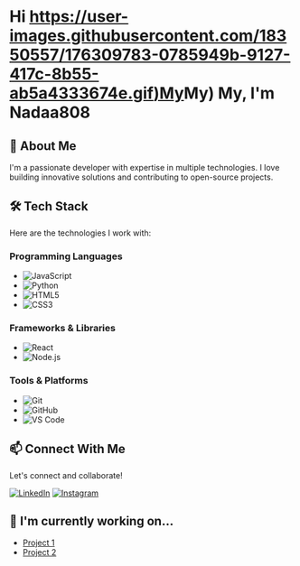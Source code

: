 # Hi [https://user-images.githubusercontent.com/18350557/176309783-0785949b-9127-417c-8b55-ab5a4333674e.gif)My](https://user-images.githubusercontent.com/18350557/176309783-0785949b-9127-417c-8b55-ab5a4333674e.gif)My) My, I'm Nadaa808

## 🚀 About Me
I'm a passionate developer with expertise in multiple technologies. I love building innovative solutions and contributing to open-source projects.

## 🛠️ Tech Stack
Here are the technologies I work with:

### Programming Languages
- ![JavaScript](https://img.shields.io/badge/-JavaScript-F7DF1E?logo=javascript&logoColor=black)
- ![Python](https://img.shields.io/badge/-Python-3776AB?logo=python&logoColor=white)
- ![HTML5](https://img.shields.io/badge/-HTML5-E34F26?logo=html5&logoColor=white)
- ![CSS3](https://img.shields.io/badge/-CSS3-1572B6?logo=css3&logoColor=white)

### Frameworks & Libraries
- ![React](https://img.shields.io/badge/-React-61DAFB?logo=react&logoColor=black)
- ![Node.js](https://img.shields.io/badge/-Node.js-339933?logo=node.js&logoColor=white)

### Tools & Platforms
- ![Git](https://img.shields.io/badge/-Git-F05032?logo=git&logoColor=white)
- ![GitHub](https://img.shields.io/badge/-GitHub-181717?logo=github&logoColor=white)
- ![VS Code](https://img.shields.io/badge/-VS_Code-007ACC?logo=visual-studio-code&logoColor=white)

## 📫 Connect With Me
Let's connect and collaborate!

[![LinkedIn](https://img.shields.io/badge/-LinkedIn-0077B5?logo=linkedin&logoColor=white)](https://linkedin.com/in/yourprofile)
[![Instagram](https://img.shields.io/badge/-Instagram-E4405F?logo=instagram&logoColor=white)](https://instagram.com/yourprofile)

## 🔭 I'm currently working on...
- [Project 1](link-to-project-1)
- [Project 2](link-to-project-2)
